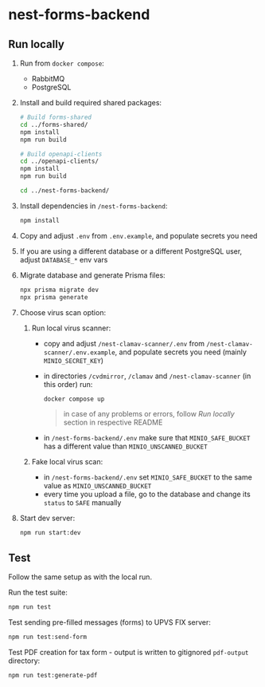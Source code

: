 # nest-forms-backend

## Run locally

1. Run from `docker compose`:

   - RabbitMQ
   - PostgreSQL

2. Install and build required shared packages:

   ```bash
   # Build forms-shared
   cd ../forms-shared/
   npm install
   npm run build

   # Build openapi-clients
   cd ../openapi-clients/
   npm install
   npm run build

   cd ../nest-forms-backend/
   ```

3. Install dependencies in `/nest-forms-backend`:

   ```bash
   npm install
   ```

4. Copy and adjust `.env` from `.env.example`, and populate secrets you need

5. If you are using a different database or a different PostgreSQL user, adjust `DATABASE_*` env vars

6. Migrate database and generate Prisma files:

   ```bash
   npx prisma migrate dev
   npx prisma generate
   ```

7. Choose virus scan option:

   1. Run local virus scanner:

      - copy and adjust `/nest-clamav-scanner/.env` from `/nest-clamav-scanner/.env.example`, and populate secrets you need (mainly `MINIO_SECRET_KEY`)
      - in directories `/cvdmirror`, `/clamav` and `/nest-clamav-scanner` (in this order) run:

        ```bash
        docker compose up
        ```

        > in case of any problems or errors, follow _Run locally_ section in respective README

      - in `/nest-forms-backend/.env` make sure that `MINIO_SAFE_BUCKET` has a different value than `MINIO_UNSCANNED_BUCKET`

   2. Fake local virus scan:
      - in `/nest-forms-backend/.env` set `MINIO_SAFE_BUCKET` to the same value as `MINIO_UNSCANNED_BUCKET`
      - every time you upload a file, go to the database and change its `status` to `SAFE` manually

8. Start dev server:

   ```bash
   npm run start:dev
   ```

## Test

Follow the same setup as with the local run.

Run the test suite:

```bash
npm run test
```

Test sending pre-filled messages (forms) to UPVS FIX server:

```bash
npm run test:send-form
```

Test PDF creation for tax form - output is written to gitignored `pdf-output` directory:

```bash
npm run test:generate-pdf
```
